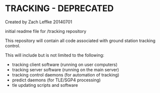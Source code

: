 # TRACKING - DEPRECATED

Created by Zach Leffke
20140701

initial readme file for /tracking repository

This repository will contain all code associated with ground station tracking control.

This will include but is not limited to the following:
* tracking client software (running on user computers)
* tracking server software (running on the main server)
* tracking control daemons (for automation of tracking)
* predict daemons (for TLE/SGP4 processing)
* tle updating scripts and software
